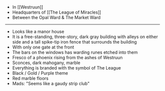 - In [[Westruun]]
- Headquarters of [[The League of Miracles]]
- Between the Opal Ward & The Market Ward
---
- Looks like a manor house
- It is a free-standing, three-story, dark gray building with alleys on either side and a tall spike-tip iron fence that surrounds the building
- With only one gate at the front
- The bars on the windows has warding runes etched into them
- Fresco of a phoenix rising from the ashes of Westruun
- Sconces, dark mahogany, marble
- Everything is branded with the symbol of The League
- Black / Gold / Purple theme
- Red marble floors
- Mads: "Seems like a gaudy strip club"